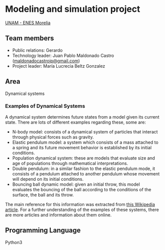 # Modeling and simulation project 

[UNAM - ENES Morelia](https://www.enesmorelia.unam.mx/)

## Team members
- Public relations: Gerardo
- Technology leader: Juan Pablo Maldonado Castro (maldonadocastrojp@gmail.com)
- Project leader: María Lucrecia Beltz Gonzalez

## Area
Dynamical systems

### Examples of Dynamical Systems

A dynamical system determines future states from a model given its current state. There are lots of different examples regarding these, some are:

* N-body model: consists of a dynamical system of particles that interact through physical forces such as gravity.
* Elastic pendulum model: a system which consists of a mass attached to a spring and its future movement behavior is established by its initial conditions.
* Population dynamical system: these are models that evaluate size and age of populations through mathematical interpretations.
* Double pendulum: in a similar fashion to the elastic pendulum mode, it consists of a pendulum attached to another pendulum whose movement will depend on its initial conditions.
* Bouncing ball dynamic model: given an initial throw, this model evaluates the bouncing of the ball according to the conditions of the surface, the ball and its throw.

The main reference for this information was extracted from [this Wikipedia article](https://en.wikipedia.org/wiki/Dynamical_system). For a further understanding of the examples of these systems, there are more articles and information about them online.

## Programming Language
Python3

